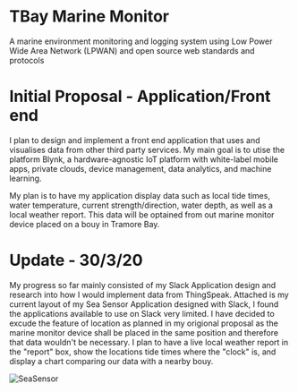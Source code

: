 # TBay Marine Monitor
A marine environment monitoring and logging system using Low Power Wide Area Network (LPWAN) and open source web standards and protocols

# Initial Proposal - Application/Front end

I plan to design and implement a front end application that uses and visualises data from other third party services. My main goal is to utise the platform Blynk, a hardware-agnostic IoT platform with white-label mobile apps, private clouds, device management, data analytics, and machine learning.

My plan is to have my application display data such as local tide times, water temperature, current strength/direction, water depth, as well as a local weather report. This data will be optained from out marine monitor device placed on a bouy in Tramore Bay. 

# Update - 30/3/20

My progress so far mainly consisted of my Slack Application design and research into how I would implement data from ThingSpeak. Attached is my current layout of my Sea Sensor Application designed with Slack, I found the applications available to use on Slack very limited. I have decided to excude the feature of location as planned in my origional proposal as the marine monitor device shall be placed in the same position and therefore that data wouldn't be necessary. I plan to have a live local weather report in the "report" box, show the locations tide times where the "clock" is, and display a chart comparing our data with a nearby bouy. 

![SeaSensor](https://user-images.githubusercontent.com/47150299/77857715-2633a100-71f7-11ea-9963-9d70c627acc2.jpeg)
